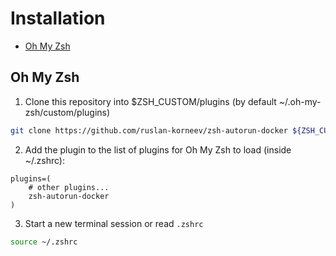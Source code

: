 # Installation

- [Oh My Zsh](#oh-my-zsh)

## Oh My Zsh

1. Clone this repository into $ZSH_CUSTOM/plugins (by default ~/.oh-my-zsh/custom/plugins)

```zsh
git clone https://github.com/ruslan-korneev/zsh-autorun-docker ${ZSH_CUSTOM:-~/.oh-my-zsh/custom}/plugins/zsh-autorun-docker
```

2. Add the plugin to the list of plugins for Oh My Zsh to load (inside ~/.zshrc):

```zshrc
plugins=( 
    # other plugins...
    zsh-autorun-docker
)
```

3. Start a new terminal session or read `.zshrc`
```zsh
source ~/.zshrc
```
